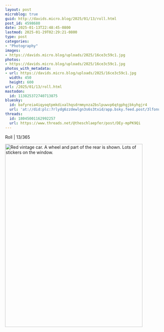 ```yaml
---
layout: post
microblog: true
guid: http://davids.micro.blog/2025/01/13/roll.html
post_id: 4598680
date: 2025-01-13T22:48:45-0800
lastmod: 2025-01-29T02:29:21-0800
type: post
categories:
- "Photography"
images:
- https://davids.micro.blog/uploads/2025/16ce3c59c1.jpg
photos:
- https://davids.micro.blog/uploads/2025/16ce3c59c1.jpg
photos_with_metadata:
- url: https://davids.micro.blog/uploads/2025/16ce3c59c1.jpg
  width: 450
  height: 600
url: /2025/01/13/roll.html
mastodon:
  id: 113825372740713875
bluesky:
  id: bafyreia4iqyoqtpmkdixalhqsdrmmynza2bslpuwvp6qtgphgjbkyhgjr4
  url: 'at://did:plc:7rlydg6zzdewlgn3s6s3txid/app.bsky.feed.post/3lfonuuervc2p'
threads:
  id: 18045001162992257
  url: https://www.threads.net/@theschlaepfer/post/DEy-mpPK9Qi
---
```

Roll | 13/365

<img src="/uploads/2025/16ce3c59c1.jpg" width="450" height="600" alt="Red vintage car. A wheel and part of the rear is shown. Lots of stickers on the window.">
